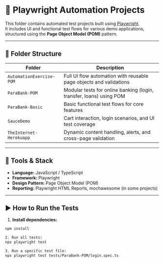 # 🚀 Playwright Automation Projects

This folder contains automated test projects built using [Playwright](https://playwright.dev/).  
It includes UI and functional test flows for various demo applications, structured using the **Page Object Model (POM)** pattern.

---

## 📁 Folder Structure

| Folder                  | Description                                                  |
|-------------------------|--------------------------------------------------------------|
| `AutomationExercise-POM` | Full UI flow automation with reusable page objects and validations     |
| `ParaBank-POM`           | Modular tests for online banking (login, transfer, loans) using POM     |
| `ParaBank-Basic`         | Basic functional test flows for core features                 |
| `SauceDemo`              | Cart interaction, login scenarios, and UI test coverage       |
| `TheInternet-Herokuapp`  | Dynamic content handling, alerts, and cross-page validation   |

---

## 🧪 Tools & Stack

- **Language:** JavaScript / TypeScript  
- **Framework:** Playwright  
- **Design Pattern:** Page Object Model (POM)  
- **Reporting:** Playwright HTML Reports, mochawesome (in some projects)  

---

## ▶️ How to Run the Tests

1. **Install dependencies:**

```bash
npm install

2. Run all tests:
npx playwright test

3. Run a specific test file:
npx playwright test tests/ParaBank-POM/login.spec.ts


